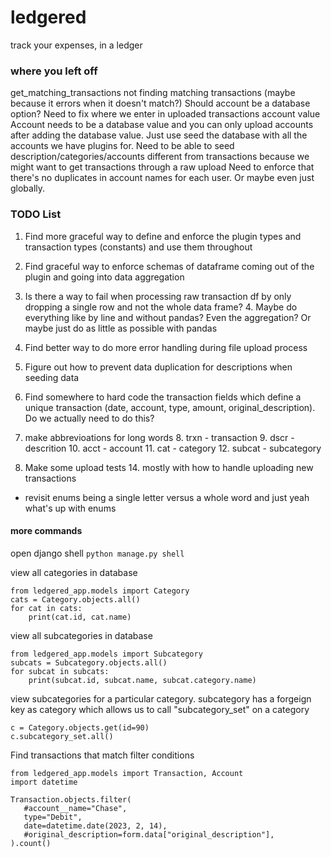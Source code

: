 # ledgered
track your expenses, in a ledger

### where you left off

get_matching_transactions not finding matching transactions (maybe because it errors when it doesn't match?)
Should account be a database option? Need to fix where we enter in uploaded transactions account value
Account needs to be a database value and you can only upload accounts after adding the database value. Just use seed the database with all the accounts we have plugins for.
Need to be able to seed description/categories/accounts different from transactions because we might want to get transactions through a raw upload
Need to enforce that there's no duplicates in account names for each user. Or maybe even just globally.

### TODO List
1. Find more graceful way to define and enforce the plugin types and transaction types (constants) and use them throughout
2. Find graceful way to enforce schemas of dataframe coming out of the plugin and going into data aggregation
3. Is there a way to fail when processing raw transaction df by only dropping a single row and not the whole data frame?
   4. Maybe do everything like by line and without pandas? Even the aggregation? Or maybe just do as little as possible with pandas
4. Find better way to do more error handling during file upload process
5. Figure out how to prevent data duplication for descriptions when seeding data
6. Find somewhere to hard code the transaction fields which define a unique transaction (date, account, type, amount, original_description). Do we actually need to do this?
7. make abbrevioations for long words
   8. trxn - transaction
   9. dscr - descrition
   10. acct - account
   11. cat - category
   12. subcat - subcategory

13. Make some upload tests
    14. mostly with how to handle uploading new transactions

- revisit enums being a single letter versus a whole word and just yeah what's up with enums

#### more commands
open django shell
`python manage.py shell`


view all categories in database
```
from ledgered_app.models import Category
cats = Category.objects.all()
for cat in cats:
    print(cat.id, cat.name)
```


view all subcategories in database
```
from ledgered_app.models import Subcategory
subcats = Subcategory.objects.all()
for subcat in subcats:
    print(subcat.id, subcat.name, subcat.category.name)
```


view subcategories for a particular category.
subcategory has a forgeign key as category which allows us to call "subcategory_set" on a category
```
c = Category.objects.get(id=90)
c.subcategory_set.all()
```


Find transactions that match filter conditions
```
from ledgered_app.models import Transaction, Account
import datetime

Transaction.objects.filter(
   #account__name="Chase",
   type="Debit",
   date=datetime.date(2023, 2, 14),
   #original_description=form.data["original_description"],
).count()
```

